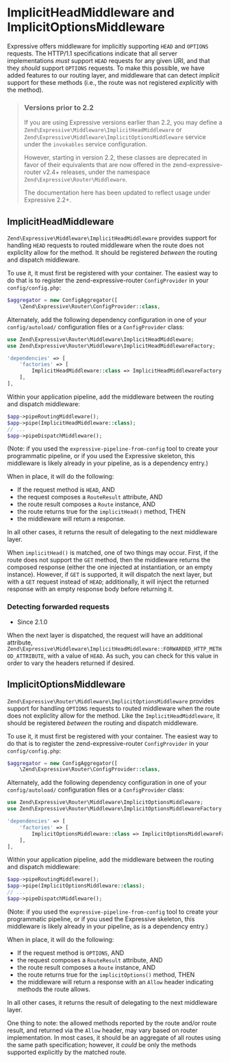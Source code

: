 # ImplicitHeadMiddleware and ImplicitOptionsMiddleware

Expressive offers middleware for implicitly supporting `HEAD` and `OPTIONS`
requests. The HTTP/1.1 specifications indicate that all server implementations
_must_ support `HEAD` requests for any given URI, and that they _should_ support
`OPTIONS` requests. To make this possible, we have added features to our routing
layer, and middleware that can detect _implicit_  support for these methods
(i.e., the route was not registered _explicitly_ with the method).

> ### Versions prior to 2.2
>
> If you are using Expressive versions earlier than 2.2, you may define a
> `Zend\Expressive\Middleware\ImplicitHeadMiddleware` or
> `Zend\Expressive\Middleware\ImplicitOptionsMiddleware` service under the
> `invokables` service configuration.
>
> However, starting in version 2.2, these classes are deprecated in favor of their
> equivalents that are now offered in the zend-expressive-router v2.4+ releases,
> under the namespace `Zend\Expressive\Router\Middleware`.
>
> The documentation here has been updated to reflect usage under Expressive 2.2+.

## ImplicitHeadMiddleware

`Zend\Expressive\Middleware\ImplicitHeadMiddleware` provides support for
handling `HEAD` requests to routed middleware when the route does not expliclity
allow for the method. It should be registered _between_ the routing and dispatch
middleware.

To use it, it must first be registered with your container. The easiest way to
do that is to register the zend-expressive-router `ConfigProvider` in your
`config/config.php`:

```php
$aggregator = new ConfigAggregator([
    \Zend\Expressive\Router\ConfigProvider::class,
```

Alternately, add the following dependency configuration in one of your
`config/autoload/` configuration files or a `ConfigProvider` class:

```php
use Zend\Expressive\Router\Middleware\ImplicitHeadMiddleware;
use Zend\Expressive\Router\Middleware\ImplicitHeadMiddlewareFactory;

'dependencies' => [
    'factories' => [
        ImplicitHeadMiddleware::class => ImplicitHeadMiddlewareFactory::class,
    ],
],
```

Within your application pipeline, add the middleware between the routing and
dispatch middleware:

```php
$app->pipeRoutingMiddleware();
$app->pipe(ImplicitHeadMiddleware::class);
// ...
$app->pipeDispatchMiddleware();
```

(Note: if you used the `expressive-pipeline-from-config` tool to create your
programmatic pipeline, or if you used the Expressive skeleton, this middleware
is likely already in your pipeline, as is a dependency entry.)

When in place, it will do the following:

- If the request method is `HEAD`, AND
- the request composes a `RouteResult` attribute, AND
- the route result composes a `Route` instance, AND
- the route returns true for the `implicitHead()` method, THEN
- the middleware will return a response.

In all other cases, it returns the result of delegating to the next middleware
layer.

When `implicitHead()` is matched, one of two things may occur. First, if the
route does not support the `GET` method, then the middleware returns the
composed response (either the one injected at instantiation, or an empty
instance). However, if `GET` is supported, it will dispatch the next layer, but
with a `GET` request instead of `HEAD`; additionally, it will inject the
returned response with an empty response body before returning it.

### Detecting forwarded requests

- Since 2.1.0

When the next layer is dispatched, the request will have an additional
attribute, `Zend\Expressive\Middleware\ImplicitHeadMiddleware::FORWARDED_HTTP_METHOD_ATTRIBUTE`,
with a value of `HEAD`. As such, you can check for this value in order to vary
the headers returned if desired.

## ImplicitOptionsMiddleware

`Zend\Expressive\Router\Middleware\ImplicitOptionsMiddleware` provides support for
handling `OPTIONS` requests to routed middleware when the route does not
expliclity allow for the method. Like the `ImplicitHeadMiddleware`, it should be
registered _between_ the routing and dispatch middleware.

To use it, it must first be registered with your container. The easiest way to
do that is to register the zend-expressive-router `ConfigProvider` in your
`config/config.php`:

```php
$aggregator = new ConfigAggregator([
    \Zend\Expressive\Router\ConfigProvider::class,
```

Alternately, add the following dependency configuration in one of your
`config/autoload/` configuration files or a `ConfigProvider` class:

```php
use Zend\Expressive\Router\Middleware\ImplicitOptionsMiddleware;
use Zend\Expressive\Router\Middleware\ImplicitOptionsMiddlewareFactory;

'dependencies' => [
    'factories' => [
        ImplicitOptionsMiddleware::class => ImplicitOptionsMiddlewareFactory::class,
    ],
],
```

Within your application pipeline, add the middleware between the routing and
dispatch middleware:

```php
$app->pipeRoutingMiddleware();
$app->pipe(ImplicitOptionsMiddleware::class);
// ...
$app->pipeDispatchMiddleware();
```

(Note: if you used the `expressive-pipeline-from-config` tool to create your
programmatic pipeline, or if you used the Expressive skeleton, this middleware
is likely already in your pipeline, as is a dependency entry.)

When in place, it will do the following:

- If the request method is `OPTIONS`, AND
- the request composes a `RouteResult` attribute, AND
- the route result composes a `Route` instance, AND
- the route returns true for the `implicitOptions()` method, THEN
- the middleware will return a response with an `Allow` header indicating
  methods the route allows.

In all other cases, it returns the result of delegating to the next middleware
layer.

One thing to note: the allowed methods reported by the route and/or route
result, and returned via the `Allow` header,  may vary based on router
implementation. In most cases, it should be an aggregate of all routes using the
same path specification; however, it *could* be only the methods supported
explicitly by the matched route.
